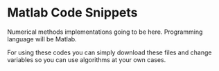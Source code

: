 # Matlab Code Snippets

Numerical methods implementations going to be here. Programming language will be Matlab.

For using these codes you can simply download these files and change variables so you can use algorithms at your own cases.
